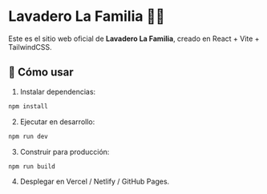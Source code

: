 # Lavadero La Familia 🚗✨

Este es el sitio web oficial de **Lavadero La Familia**, creado en React + Vite + TailwindCSS.

## 🚀 Cómo usar
1. Instalar dependencias:
```bash
npm install
```

2. Ejecutar en desarrollo:
```bash
npm run dev
```

3. Construir para producción:
```bash
npm run build
```

4. Desplegar en Vercel / Netlify / GitHub Pages.

